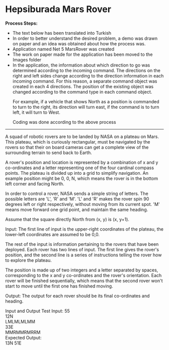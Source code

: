 # Hepsiburada Mars Rover
 <strong>Process Steps:</strong>
 <ul>
 <li>
  The text below has been translated into Turkish
 </li>
 <li>
  In order to better understand the desired problem, a demo was drawn on paper and an idea was obtained about how the process was.
 </li>
 <li>
  Application named Net 5 MarsRover was created
 </li>
 <li>
  The work on paper made for the application has been moved to the Images folder
 </li>
 <li>
In the application, the information about which direction to go was determined according to the incoming command. The directions on the right and left sides change according to the direction information in each incoming command. For this reason, a separate command object was created in each 4 directions. The position of the existing object was changed according to the command type in each command object.
  
For example, if a vehicle that shows North as a position is commanded to turn to the right, its direction will turn east, if the command is to turn left, it will turn to West.

Coding was done according to the above process
  </li>
 </ul>

<hr>
A squad of robotic rovers are to be landed by NASA on a plateau on Mars. This plateau, which is curiously rectangular, must be navigated by the rovers so that their on board cameras can get a complete view of the surrounding terrain to send back to Earth.

A rover's position and location is represented by a combination of x and y co-ordinates and a letter representing one of the four cardinal compass points. The plateau is divided up into a grid to simplify navigation. An example position might be 0, 0, N, which means the rover is in the bottom left corner and facing North.

In order to control a rover, NASA sends a simple string of letters. The possible letters are 'L', 'R' and 'M'. 'L' and 'R' makes the rover spin 90 degrees left or right respectively, without moving from its current spot. 'M' means move forward one grid point, and maintain the same heading.

Assume that the square directly North from (x, y) is (x, y+1).

Input:
The first line of input is the upper-right coordinates of the plateau, the lower-left coordinates are assumed to be 0,0.

The rest of the input is information pertaining to the rovers that have been deployed. Each rover has two lines of input. The first line gives the rover's position, and the second line is a series of instructions telling the rover how to explore the plateau.
   
The position is made up of two integers and a letter separated by spaces, corresponding to the x and y co-ordinates and the rover's orientation.
Each rover will be finished sequentially, which means that the second rover won't start to move until the first one has finished moving.

Output:
The output for each rover should be its final co-ordinates and heading.

Input and Output
Test Input:
55 <br>
12N <br>
LMLMLMLMM <br>
33E <br>
MMRMMRMRRM <br>
Expected Output: <br>
13N
51E
